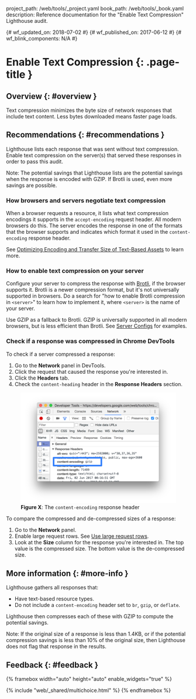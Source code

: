 project_path: /web/tools/_project.yaml
book_path: /web/tools/_book.yaml
description: Reference documentation for the "Enable Text Compression" Lighthouse audit.

{# wf_updated_on: 2018-07-02 #}
{# wf_published_on: 2017-06-12 #}
{# wf_blink_components: N/A #}

# Enable Text Compression  {: .page-title }

## Overview {: #overview }

Text compression minimizes the byte size of network responses that include text
content. Less bytes downloaded means faster page loads.

## Recommendations {: #recommendations }

Lighthouse lists each response that was sent without text compression. Enable
text compression on the server(s) that served these responses in order to
pass this audit.

Note: The potential savings that Lighthouse lists are the potential savings
when the response is encoded with GZIP. If Brotli is used, even more savings
are possible.

### How browsers and servers negotiate text compression

When a browser requests a resource, it lists what text compression
encodings it supports in the `accept-encoding` request header. All modern
browsers do this. The server encodes the response in one of the formats that
the browser supports and indicates which format it used in the
`content-encoding` response header.

See [Optimizing Encoding and Transfer Size of Text-Based Assets][Ilya] to
learn more.

[Ilya]: /web/fundamentals/performance/optimizing-content-efficiency/optimize-encoding-and-transfer

### How to enable text compression on your server

Configure your server to compress the response with [Brotli][B], if the browser
supports it. Brotli is a newer compression format, but it's not universally
supported in browsers. Do a search for "how to enable Brotli compression in
`<server>`" to learn how to implement it, where `<server>` is the name of
your server.

[B]: https://opensource.googleblog.com/2015/09/introducing-brotli-new-compression.html

Use GZIP as a fallback to Brotli. GZIP is universally supported in all
modern browsers, but is less efficient than Brotli. See [Server Configs][SG]
for examples.

[SG]: https://github.com/h5bp/server-configs

### Check if a response was compressed in Chrome DevTools

To check if a server compressed a response:

1. Go to the **Network** panel in DevTools.
1. Click the request that caused the response you're interested in.
1. Click the **Headers** tab.
1. Check the `content-heading` header in the **Response Headers** section.

<figure>
  <img src="images/content-encoding.svg"
      alt="The content-encoding response header"/>
  <figcaption>
    <b>Figure X</b>: The <code>content-encoding</code> response header
  </figcaption>
</figure>

To compare the compressed and de-compressed sizes of a response:

1. Go to the **Network** panel.
1. Enable large request rows. See [Use large request rows][lg].
1. Look at the **Size** column for the response you're interested in. The
   top value is the compressed size. The bottom value is the de-compressed
   size.

[lg]: /web/tools/chrome-devtools/network-performance/reference#request-rows

## More information {: #more-info }

Lighthouse gathers all responses that:

* Have text-based resource types.
* Do not include a `content-encoding` header set to `br`, `gzip`, or
  `deflate`.

Lighthouse then compresses each of these with GZIP to compute the potential
savings.

Note: If the original size of a response is less than 1.4KB, or if the 
potential compression savings is less than 10% of the original size, then
Lighthouse does not flag that response in the results.

## Feedback {: #feedback }

{% framebox width="auto" height="auto" enable_widgets="true" %}

<script>
var label = 'Text Compression / Helpful';
var url = 'https://github.com/google/webfundamentals/issues/new?title=[' +
      label + ']';
var feedback = {
  "category": "Lighthouse",
  "choices": [
    {
      "button": {
        "text": "This Doc Was Helpful"
      },
      "response": "Thanks for the feedback.",
      "analytics": {
        "label": label
      }
    },
    {
      "button": {
        "text": "This Doc Was Not Helpful"
      },
      "response": 'Sorry to hear that. Please <a href="' + url +
          '" target="_blank">open a GitHub issue</a> and tell us how to ' +
          'make it better.',
      "analytics": {
        "label": label,
        "value": 0
      }
    }
  ]
};
</script>

{% include "web/_shared/multichoice.html" %}
{% endframebox %}
